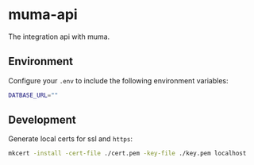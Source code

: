 # muma-api

The integration api with muma.

## Environment

Configure your `.env` to include the following environment variables:

```bash
DATBASE_URL=""
```

## Development

Generate local certs for ssl and `https`:

```bash
mkcert -install -cert-file ./cert.pem -key-file ./key.pem localhost
```